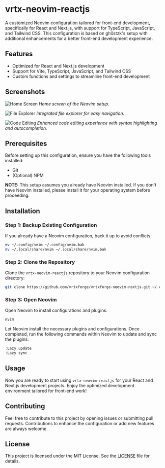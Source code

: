 # vrtx-neovim-reactjs

A customized Neovim configuration tailored for front-end development, specifically for React and Next.js, with support for TypeScript, JavaScript, and Tailwind CSS. This configuration is based on gh0stzk's setup with additional enhancements for a better front-end development experience.

## Features

- Optimized for React and Next.js development
- Support for Vite, TypeScript, JavaScript, and Tailwind CSS
- Custom functions and settings to streamline front-end development

## Screenshots

![Home Screen](screenshots/home.png)
*Home screen of the Neovim setup.*

![File Explorer](screenshots/file_explorer.png)
*Integrated file explorer for easy navigation.*

![Code Editing](screenshots/code_editing.png)
*Enhanced code editing experience with syntax highlighting and autocompletion.*

## Prerequisites

Before setting up this configuration, ensure you have the following tools installed:

- Git
- (Optional) NPM

**NOTE:** This setup assumes you already have Neovim installed. If you don't have Neovim installed, please install it for your operating system before proceeding.

## Installation

### Step 1: Backup Existing Configuration

If you already have a Neovim configuration, back it up to avoid conflicts:

```sh
mv ~/.config/nvim ~/.config/nvim.bak
mv ~/.local/share/nvim ~/.local/share/nvim.bak
```

### Step 2: Clone the Repository

Clone the `vrtx-neovim-reactjs` repository to your Neovim configuration directory:

```sh
git clone https://github.com/vrtxforge/vrtxforge-neovim-nextjs.git ~/.config/nvim
```

### Step 3: Open Neovim

Open Neovim to install configurations and plugins:

```sh
nvim
```

Let Neovim install the necessary plugins and configurations. Once completed, run the following commands within Neovim to update and sync the plugins:

```sh
:Lazy update
:Lazy sync
```

## Usage

Now you are ready to start using `vrtx-neovim-reactjs` for your React and Next.js development projects. Enjoy the optimized development environment tailored for front-end work!

## Contributing

Feel free to contribute to this project by opening issues or submitting pull requests. Contributions to enhance the configuration or add new features are always welcome.

## License

This project is licensed under the MIT License. See the [LICENSE](LICENSE) file for details.
